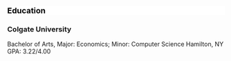 
<h2 style="color:Black;background:white;font-size:18px">Education</h2>
<body> 
    <p>
        <h3 style ="font-style:bold">Colgate University</h3> Bachelor of Arts, Major: Economics; Minor: Computer Science Hamilton, NY 
        GPA: 3.22/4.00 
    </p>
    

</body>

